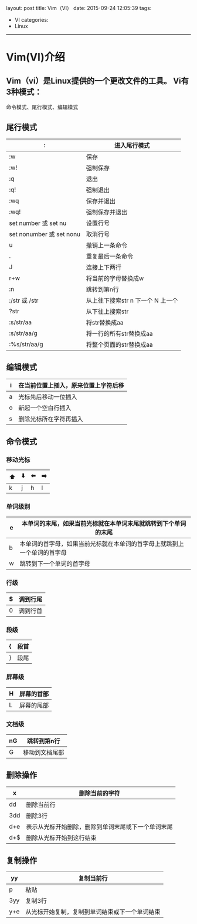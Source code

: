 layout: post
title: Vim（VI）
date: 2015-09-24 12:05:39
tags:
- VI
categories:
- Linux
---
# Vim(VI)介绍
Vim（vi）是Linux提供的一个更改文件的工具。
Vi有3种模式：
-------
命令模式、尾行模式、编辑模式
## 尾行模式

| : | 进入尾行模式 |
| --- | --- |
| :w | 保存 |
| :w! | 强制保存 |
| :q | 退出 |
| :q! | 强制退出 |
| :wq | 保存并退出 |
| :wq! | 强制保存并退出 |
| set number 或 set nu | 设置行号 |
| set nonumber 或 set nonu | 取消行号 |
| u | 撤销上一条命令 |
| . | 重复最后一条命令 |
| J | 连接上下两行 |
| r+w | 将当前的字母替换成w |
| :n | 跳转到第n行 |
| :/str 或 /str | 从上往下搜索str n 下一个 N 上一个 |
| ?str | 从下往上搜索str |
| :s/str/aa | 将str替换成aa |
| :s/str/aa/g | 将一行的所有str替换成aa |
| :%s/str/aa/g | 将整个页面的str替换成aa |

## 编辑模式

| i | 在当前位置上插入，原来位置上字符后移 |
| --- | :-- |
| a | 光标先后移动一位插入 |
| o | 新起一个空白行插入 |
| s | 删除光标所在字符再插入 |

## 命令模式
### 移动光标

| ⬆️ | ⬇️ | ⬅️ | ➡️ |
| --- | --- | --- | --- |
| k | j | h | l |

### 单词级别

| e | 本单词的末尾，如果当前光标就在本单词末尾就跳转到下个单词的末尾 |
| --- | --- |
| b | 本单词的首字母，如果当前光标就在本单词的首字母上就跳到上一个单词的首字母 |
| w | 跳转到下一个单词的首字母 |

### 行级

| $ | 调到行尾 |
| --- | --- |
| 0 | 调到行首 |

### 段级

| { | 段首 |
| --- | --- |
| } | 段尾 |

### 屏幕级


| H | 屏幕的首部 |
| --- | --- |
| L | 屏幕的尾部 |

### 文档级


| nG | 跳转到第n行 |
| --- | --- |
| G | 移动到文档尾部 |

## 删除操作

| x | 删除当前的字符 |
| --- | --- |
| dd | 删除当前行 |
| 3dd | 删除3行 |
| d+e | 表示从光标开始删除，删除到单词末尾或下一个单词末尾 |
| d+$ | 删除从光标开始到这行结束 |

## 复制操作


| yy | 复制当前行 |
| --- | --- |
| p | 粘贴 |
| 3yy | 复制3行 |
| y+e | 从光标开始复制，复制到单词结束或下一个单词结束 |


